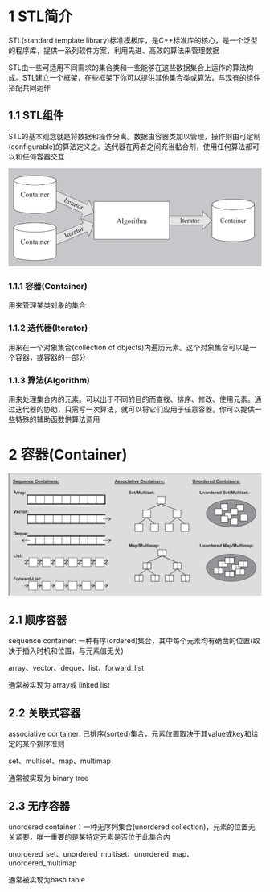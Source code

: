 # 1 STL简介

STL(standard template library)标准模板库，是C++标准库的核心，是一个泛型的程序库，提供一系列软件方案，利用先进、高效的算法来管理数据

STL由一些可适用不同需求的集合类和一些能够在这些数据集合上运作的算法构成。STL建立一个框架，在些框架下你可以提供其他集合类或算法，与现有的组件搭配共同运作

## 1.1 STL组件

STL的基本观念就是将数据和操作分离。数据由容器类加以管理，操作则由可定制(configurable)的算法定义之。迭代器在两者之间充当黏合剂，使用任何算法都可以和任何容器交互

![STL组件之间的合作](res\STL组件之间的合作.png)

### 1.1.1 容器(Container)

用来管理某类对象的集合

### 1.1.2 迭代器(Iterator)

用来在一个对象集合(collection of objects)内遍历元素。这个对象集合可以是一个容器，或容器的一部分

### 1.1.3 算法(Algorithm)

用来处理集合内的元素。可以出于不同的目的而查找、排序、修改、使用元素。通过迭代器的协助，只需写一次算法，就可以将它们应用于任意容器。你可以提供一些特殊的辅助函数供算法调用

# 2 容器(Container)

![STL的容器种类](res\STL的容器种类.png)

## 2.1 顺序容器

sequence container: 一种有序(ordered)集合，其中每个元素均有确凿的位置(取决于插入时机和位置，与元素值无关)

array、vector、deque、list、forward_list

通常被实现为 array或 linked list

## 2.2 关联式容器

associative container: 已排序(sorted)集合，元素位置取决于其value或key和给定的某个排序准则

set、multiset、map、multimap

通常被实现为 binary tree

## 2.3 无序容器

unordered container：一种无序列集合(unordered collection)，元素的位置无关紧要，唯一重要的是某特定元素是否位于此集合内

unordered_set、unordered_multiset、unordered_map、unordered_multimap

通常被实现为hash table



